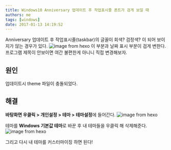 ```yaml
---
title: Windows10 Anniversary 업데이트 후 작업표시줄 폰트가 검게 보일 때
authors: me
tags: [windows]
date: 2017-01-13 14:19:52
---
```


Anniversary 업데이트 후 작업표시줄(taskbar)의 글꼴이 회색? 검정색? 이 되어 보이지가 않는 경우가 있다.
![image from hexo](https://i.imgur.com/xvhCpBN.png)
이 부분과 날짜 표시 부분이 검게 변한다. 프로그램 제목이 안보이면 여간 불편한게 아니니 직접 변경해보자.

## 원인

업데이트시 theme 파일이 충돌되었다.

## 해결

**바탕화면 우클릭 > 개인설정 > 테마 > 테마설정**에 들어간다.
![image from hexo](https://i.imgur.com/661a9mC.png)

테마를 **Windows 기본값 테마**로 바꾼 후 내 테마들을 우클릭 해 삭제해준다.
![image from hexo](https://i.imgur.com/2OzSXwU.png)

그리고 다시 내 테마를 커스터마이징 하면 된다!
